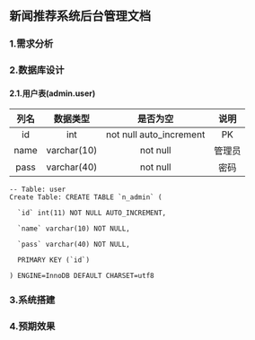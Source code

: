 ## 新闻推荐系统后台管理文档

### 1.需求分析

### 2.数据库设计

#### 2.1.用户表(admin.user)

|  列名  |    数据类型     |          是否为空           |  说明  |
| :--: | :---------: | :---------------------: | :--: |
|  id  |     int     | not null auto_increment |  PK  |
| name | varchar(10) |        not null         | 管理员  |
| pass | varchar(40) |        not null         |  密码  |

```mysql
-- Table: user
Create Table: CREATE TABLE `n_admin` (

  `id` int(11) NOT NULL AUTO_INCREMENT,

  `name` varchar(10) NOT NULL,

  `pass` varchar(40) NOT NULL,

  PRIMARY KEY (`id`)

) ENGINE=InnoDB DEFAULT CHARSET=utf8
```
### 3.系统搭建

### 4.预期效果



